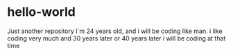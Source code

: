 # hello-world
Just another repository
 I`m 24 years old, and i will be coding like man. i like coding very much
and 30 years later or 40 years later i will be coding at that time
